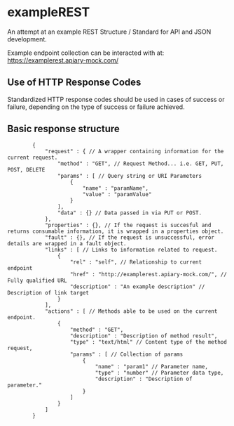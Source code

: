exampleREST
===========

An attempt at an example REST Structure / Standard for API and JSON development.

Example endpoint collection can be interacted with at: https://examplerest.apiary-mock.com/

## Use of HTTP Response Codes

Standardized HTTP response codes should be used in cases of success or failure, depending on the type of success or failure achieved.

## Basic response structure

            {
                "request" : { // A wrapper containing information for the current request.
                    "method" : "GET", // Request Method... i.e. GET, PUT, POST, DELETE
                    "params" : [ // Query string or URI Parameters
                        {
                            "name" : "paramName",
                            "value" : "paramValue"
                        }
                    ],
                    "data" : {} // Data passed in via PUT or POST.
                },
                "properties" : {}, // If the request is succesful and returns consumable information, it is wrapped in a properties object.
                "fault" : {}, // If the request is unsuccessful, error details are wrapped in a fault object.
                "links" : [ // Links to information related to request.
                    {
                        "rel" : "self", // Relationship to current endpoint
                        "href" : "http://examplerest.apiary-mock.com/", // Fully qualified URL
                        "description" : "An example description" // Description of link target
                    }
                ],
                "actions" : [ // Methods able to be used on the current endpoint.
                    {
                        "method" : "GET",
                        "description" : "Description of method result",
                        "type" : "text/html" // Content type of the method request,
                        "params" : [ // Collection of params
                            {
                                "name" : "param1" // Parameter name,
                                "type" : "number" // Parameter data type,
                                "description" : "Description of parameter."
                            }
                        ]
                    }
                ]
            }

